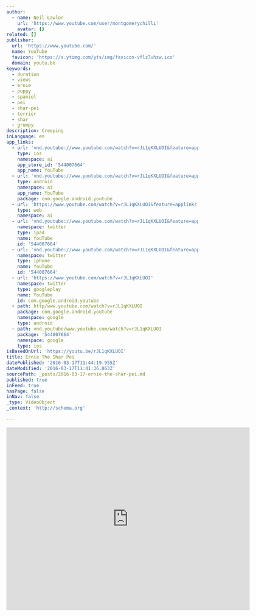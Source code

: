 ```yaml
---
author:
  - name: Neil Lawlor
    url: 'https://www.youtube.com/user/montgomerychilli'
    avatar: {}
related: []
publisher:
  url: 'https://www.youtube.com/'
  name: YouTube
  favicon: 'https://s.ytimg.com/yts/img/favicon-vflz7uhzw.ico'
  domain: youtu.be
keywords:
  - duration
  - views
  - ernie
  - puppy
  - spaniel
  - pei
  - shar-pei
  - terrier
  - shar
  - grumpy
description: Creeping
inLanguage: en
app_links:
  - url: 'vnd.youtube://www.youtube.com/watch?v=rJL1qKXLUOI&feature=applinks'
    type: ios
    namespace: ai
    app_store_id: '544007664'
    app_name: YouTube
  - url: 'vnd.youtube://www.youtube.com/watch?v=rJL1qKXLUOI&feature=applinks'
    type: android
    namespace: ai
    app_name: YouTube
    package: com.google.android.youtube
  - url: 'https://www.youtube.com/watch?v=rJL1qKXLUOI&feature=applinks'
    type: web
    namespace: ai
  - url: 'vnd.youtube://www.youtube.com/watch?v=rJL1qKXLUOI&feature=applinks'
    namespace: twitter
    type: ipad
    name: YouTube
    id: '544007664'
  - url: 'vnd.youtube://www.youtube.com/watch?v=rJL1qKXLUOI&feature=applinks'
    namespace: twitter
    type: iphone
    name: YouTube
    id: '544007664'
  - url: 'https://www.youtube.com/watch?v=rJL1qKXLUOI'
    namespace: twitter
    type: googleplay
    name: YouTube
    id: com.google.android.youtube
  - path: http/www.youtube.com/watch?v=rJL1qKXLUOI
    package: com.google.android.youtube
    namespace: google
    type: android
  - path: vnd.youtube/www.youtube.com/watch?v=rJL1qKXLUOI
    package: '544007664'
    namespace: google
    type: ios
isBasedOnUrl: 'https://youtu.be/rJL1qKXLUOI'
title: Ernie The Shar Pei
datePublished: '2016-03-17T11:44:19.955Z'
dateModified: '2016-03-17T11:41:36.863Z'
sourcePath: _posts/2016-03-17-ernie-the-shar-pei.md
published: true
inFeed: true
hasPage: false
inNav: false
_type: VideoObject
_context: 'http://schema.org'

---
```

<iframe src="https://cdn.embedly.com/widgets/media.html?src=https%3A%2F%2Fwww.youtube.com%2Fembed%2FrJL1qKXLUOI%3Ffeature%3Doembed&amp;url=https%3A%2F%2Fwww.youtube.com%2Fwatch%3Fv%3DrJL1qKXLUOI%26feature%3Dyoutu.be&amp;image=https%3A%2F%2Fi.ytimg.com%2Fvi%2FrJL1qKXLUOI%2Fhqdefault.jpg&amp;key=b7d04c9b404c499eba89ee7072e1c4f7&amp;type=text%2Fhtml&amp;schema=youtube" width="640" height="480" scrolling="no" frameborder="0" allowfullscreen="allowfullscreen" style=""></iframe>